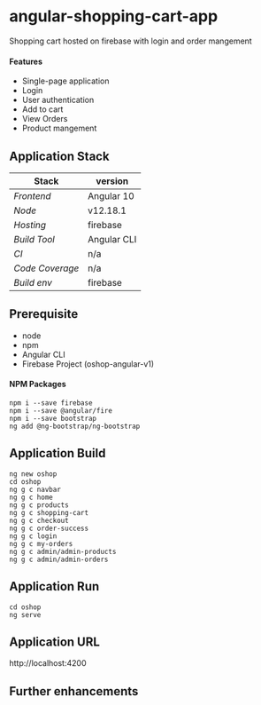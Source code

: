 # angular-shopping-cart-app
Shopping cart hosted on firebase with login and order mangement

#### Features 
- Single-page application 
- Login 
- User authentication 
- Add to cart
- View Orders
- Product mangement

## 

## Application Stack

Stack  | version |
--- | --- |  
*Frontend* | Angular 10
*Node* | v12.18.1
*Hosting* | firebase 
*Build Tool* | Angular CLI
*CI* | n/a 
*Code Coverage* | n/a
*Build env* | firebase

## Prerequisite 
- node
- npm
- Angular CLI
- Firebase Project (oshop-angular-v1)

#### NPM Packages
```
npm i --save firebase
npm i --save @angular/fire
npm i --save bootstrap
ng add @ng-bootstrap/ng-bootstrap
```

## Application Build 
```
ng new oshop
cd oshop
ng g c navbar
ng g c home
ng g c products
ng g c shopping-cart
ng g c checkout
ng g c order-success
ng g c login
ng g c my-orders
ng g c admin/admin-products
ng g c admin/admin-orders
```

## Application Run
```
cd oshop 
ng serve
````

## Application URL
http://localhost:4200


## Further enhancements 
